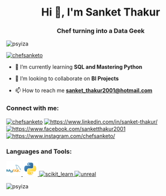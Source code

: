<h1 align="center">Hi 👋, I'm Sanket Thakur</h1>
<h3 align="center">Chef turning into a Data Geek</h3>

<p align="left"> <img src="https://komarev.com/ghpvc/?username=psyiza&label=Profile%20views&color=0e75b6&style=flat" alt="psyiza" /> </p>

<p align="left"> <a href="https://twitter.com/chefsanketo" target="blank"><img src="https://img.shields.io/twitter/follow/chefsanketo?logo=twitter&style=for-the-badge" alt="chefsanketo" /></a> </p>

- 🌱 I’m currently learning **SQL and Mastering Python**

- 👯 I’m looking to collaborate on **BI Projects**

- 📫 How to reach me **sanket_thakur2001@hotmail.com**

<h3 align="left">Connect with me:</h3>
<p align="left">
<a href="https://twitter.com/chefsanketo" target="blank"><img align="center" src="https://raw.githubusercontent.com/rahuldkjain/github-profile-readme-generator/master/src/images/icons/Social/twitter.svg" alt="chefsanketo" height="30" width="40" /></a>
<a href="https://linkedin.com/in/https://www.linkedin.com/in/sanket-thakur/" target="blank"><img align="center" src="https://raw.githubusercontent.com/rahuldkjain/github-profile-readme-generator/master/src/images/icons/Social/linked-in-alt.svg" alt="https://www.linkedin.com/in/sanket-thakur/" height="30" width="40" /></a>
<a href="https://fb.com/https://www.facebook.com/sanketthakur2001" target="blank"><img align="center" src="https://raw.githubusercontent.com/rahuldkjain/github-profile-readme-generator/master/src/images/icons/Social/facebook.svg" alt="https://www.facebook.com/sanketthakur2001" height="30" width="40" /></a>
<a href="https://instagram.com/https://www.instagram.com/chefsanketo/" target="blank"><img align="center" src="https://raw.githubusercontent.com/rahuldkjain/github-profile-readme-generator/master/src/images/icons/Social/instagram.svg" alt="https://www.instagram.com/chefsanketo/" height="30" width="40" /></a>
</p>

<h3 align="left">Languages and Tools:</h3>
<p align="left"> <a href="https://www.mysql.com/" target="_blank"> <img src="https://raw.githubusercontent.com/devicons/devicon/master/icons/mysql/mysql-original-wordmark.svg" alt="mysql" width="40" height="40"/> </a> <a href="https://www.python.org" target="_blank"> <img src="https://raw.githubusercontent.com/devicons/devicon/master/icons/python/python-original.svg" alt="python" width="40" height="40"/> </a> <a href="https://scikit-learn.org/" target="_blank"> <img src="https://upload.wikimedia.org/wikipedia/commons/0/05/Scikit_learn_logo_small.svg" alt="scikit_learn" width="40" height="40"/> </a> <a href="https://unrealengine.com/" target="_blank"> <img src="https://raw.githubusercontent.com/kenangundogan/fontisto/036b7eca71aab1bef8e6a0518f7329f13ed62f6b/icons/svg/brand/unreal-engine.svg" alt="unreal" width="40" height="40"/> </a> </p>

<p><img align="center" src="https://github-readme-stats.vercel.app/api/top-langs?username=psyiza&show_icons=true&locale=en&layout=compact" alt="psyiza" /></p>

